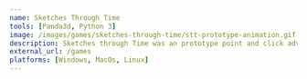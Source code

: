 ```yaml
---
name: Sketches Through Time
tools: [Panda3d, Python 3]
image: /images/games/sketches-through-time/stt-prototype-animation.gif
description: Sketches through Time was an prototype point and click adventure game made in Panda3D with artist Anchimayen. You can find more of their artwork on Twitter at @Anchimayen_Art
external_url: /games
platforms: [Windows, MacOs, Linux]
---
```

